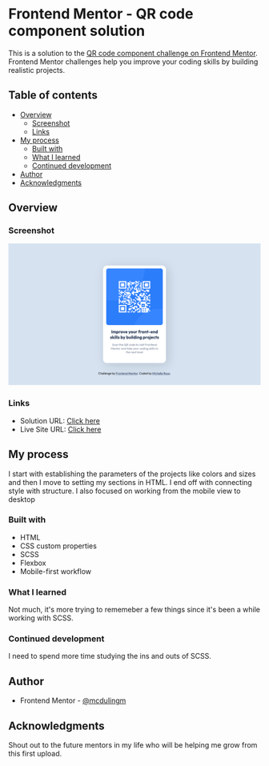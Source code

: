 # Frontend Mentor - QR code component solution

This is a solution to the [QR code component challenge on Frontend Mentor](https://www.frontendmentor.io/challenges/qr-code-component-iux_sIO_H). Frontend Mentor challenges help you improve your coding skills by building realistic projects. 

## Table of contents

- [Overview](#overview)
  - [Screenshot](#screenshot)
  - [Links](#links)
- [My process](#my-process)
  - [Built with](#built-with)
  - [What I learned](#what-i-learned)
  - [Continued development](#continued-development)
- [Author](#author)
- [Acknowledgments](#acknowledgments)


## Overview

### Screenshot

![](./screenshots/qr-component-screenshot.png)


### Links

- Solution URL: [Click here](https://your-solution-url.com)
- Live Site URL: [Click here](https://your-live-site-url.com)

## My process

I start with establishing the parameters of the projects like colors and sizes and then I move to setting my sections in HTML. I end off with connecting style with structure. I also focused on working from the mobile view to desktop

### Built with

- HTML
- CSS custom properties
- SCSS
- Flexbox
- Mobile-first workflow

### What I learned

Not much, it's more trying to rememeber a few things since it's been a while working with SCSS.

### Continued development

I need to spend more time studying the ins and outs of SCSS.


## Author

- Frontend Mentor - [@mcdulingm](https://www.frontendmentor.io/profile/mcdulingm)

## Acknowledgments

Shout out to the future mentors in my life who will be helping me grow from this first upload.
